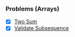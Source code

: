 ### Problems (Arrays)

- [x] [Two Sum](https://leetcode.com/problems/two-sum/)
- [x] [Validate Subsequence](https://leetcode.com/problems/is-subsequence/submissions/)
